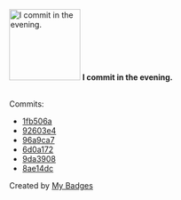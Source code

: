 <img src="https://my-badges.github.io/my-badges/evening-commits.png" alt="I commit in the evening." title="I commit in the evening." width="128">
<strong>I commit in the evening.</strong>
<br><br>

Commits:

- <a href="https://github.com/dwesh163/markdown-to-pdf/commit/1fb506a9b69a6210db36df72c6dd27c54e967de0">1fb506a</a>
- <a href="https://github.com/dwesh163/markdown-to-pdf/commit/92603e48d792790d93dfe013c1d6619ce542aa09">92603e4</a>
- <a href="https://github.com/dwesh163/markdown-to-pdf/commit/96a9ca723aacaac9cb402bec21ef2997535d5ae3">96a9ca7</a>
- <a href="https://github.com/dwesh163/markdown-to-pdf/commit/6d0a172575ff1f39b5a83e6513f08e038fe734d7">6d0a172</a>
- <a href="https://github.com/dwesh163/markdown-to-pdf/commit/9da39080532618e676d822ab88ffa921c9061e3c">9da3908</a>
- <a href="https://github.com/dwesh163/markdown-to-pdf/commit/8ae14dcd5ee0694860d46595be88852c9ef54dd8">8ae14dc</a>


Created by <a href="https://github.com/my-badges/my-badges">My Badges</a>